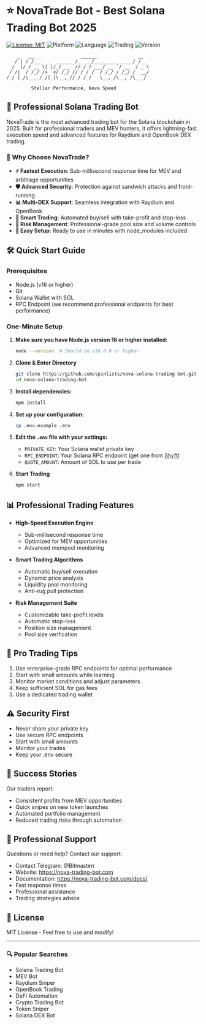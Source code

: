 # ⭐ NovaTrade Bot - Best Solana Trading Bot 2025

[![License: MIT](https://img.shields.io/badge/License-MIT-yellow.svg)](https://opensource.org/licenses/MIT)
![Platform](https://img.shields.io/badge/platform-Solana-blue)
![Language](https://img.shields.io/badge/language-TypeScript-blue)
![Trading](https://img.shields.io/badge/trading-automated-green)
![Version](https://img.shields.io/badge/version-1.0.0-purple)

```
    _   __                 ______               __   
   / | / /___  _  ______ /_  __/________ _____/ /__ 
  /  |/ / __ \| |/_/ __ `// / / ___/ __ `/ __  / _ \
 / /|  / /_/ />  </ /_/ // / / /  / /_/ / /_/ /  __/
/_/ |_/\____/_/|_|\__,_//_/ /_/   \__,_/\__,_/\___/ 
                                                    
         Stellar Performance, Nova Speed
```

## 🚀 Professional Solana Trading Bot

NovaTrade is the most advanced trading bot for the Solana blockchain in 2025. Built for professional traders and MEV hunters, it offers lightning-fast execution speed and advanced features for Raydium and OpenBook DEX trading.

### 🌟 Why Choose NovaTrade?

- **⚡ Fastest Execution**: Sub-millisecond response time for MEV and arbitrage opportunities
- **🛡️ Advanced Security**: Protection against sandwich attacks and front-running
- **📊 Multi-DEX Support**: Seamless integration with Raydium and OpenBook
- **🤖 Smart Trading**: Automated buy/sell with take-profit and stop-loss
- **💼 Risk Management**: Professional-grade pool size and volume controls
- **🔄 Easy Setup**: Ready to use in minutes with node_modules included

## 🛠️ Quick Start Guide

### Prerequisites
- Node.js (v16 or higher)
- Git
- Solana Wallet with SOL
- RPC Endpoint (we recommend professional endpoints for best performance)

### One-Minute Setup

1. **Make sure you have Node.js version 16 or higher installed:**
   ```bash
   node --version  # Should be v16.0.0 or higher
   ```

2. **Clone & Enter Directory**
   ```bash
   git clone https://github.com/spinlists/nova-solana-trading-bot.git
   cd nova-solana-trading-bot
   ```

3. **Install dependencies:**
   ```bash
   npm install
   ```

4. **Set up your configuration:**
   ```bash
   cp .env.example .env
   ```

5. **Edit the `.env` file with your settings:**
   - `PRIVATE_KEY`: Your Solana wallet private key
   - `RPC_ENDPOINT`: Your Solana RPC endpoint (get one from [Shyft](https://shyft.to))
   - `QUOTE_AMOUNT`: Amount of SOL to use per trade

6. **Start Trading**
   ```bash
   npm start
   ```

## 📊 Professional Trading Features

- **High-Speed Execution Engine**
  - Sub-millisecond response time
  - Optimized for MEV opportunities
  - Advanced mempool monitoring

- **Smart Trading Algorithms**
  - Automatic buy/sell execution
  - Dynamic price analysis
  - Liquidity pool monitoring
  - Anti-rug pull protection

- **Risk Management Suite**
  - Customizable take-profit levels
  - Automatic stop-loss
  - Position size management
  - Pool size verification

## 💫 Pro Trading Tips

1. Use enterprise-grade RPC endpoints for optimal performance
2. Start with small amounts while learning
3. Monitor market conditions and adjust parameters
4. Keep sufficient SOL for gas fees
5. Use a dedicated trading wallet

## ⚠️ Security First

- Never share your private key
- Use secure RPC endpoints
- Start with small amounts
- Monitor your trades
- Keep your .env secure

## 🌟 Success Stories

Our traders report:
- Consistent profits from MEV opportunities
- Quick snipes on new token launches
- Automated portfolio management
- Reduced trading risks through automation

## 🤝 Professional Support

Questions or need help? Contact our support:
- Contact Telegram: @Bitmasterr
- Website: https://nova-trading-bot.com
- Documentation: https://nova-trading-bot.com/docs/
- Fast response times
- Professional assistance
- Trading strategies advice

## 📜 License

MIT License - Feel free to use and modify!

---

### 🔍 Popular Searches
- Solana Trading Bot
- MEV Bot
- Raydium Sniper
- OpenBook Trading
- DeFi Automation
- Crypto Trading Bot
- Token Sniper
- Solana DEX Bot
